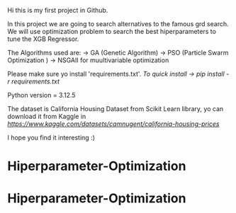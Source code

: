 Hi this is my first project in Github. 

In this project we are going to search alternatives to the famous grd search. We will use optimization problem to search the best hiperparameters to tune the XGB Regressor.

The Algorithms used are:
    -> GA (Genetic Algorithm)
    -> PSO (Particle Swarm Optimization )
    -> NSGAII for muultivariable optimization


Please make sure yo install 'requirements.txt'. *To quick install -> pip install -r requirements.txt*

Python version = 3.12.5

The dataset is California Housing Dataset from Scikit Learn library, yo can download it from Kaggle in *https://www.kaggle.com/datasets/camnugent/california-housing-prices*

I hope you find it interesting :)

# Hiperparameter-Optimization
# Hiperparameter-Optimization
